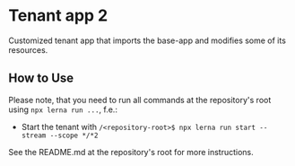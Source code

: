 ﻿# Tenant app 2

Customized tenant app that imports the base-app and modifies some of its resources.

## How to Use

Please note, that you need to run all commands at the repository's root using `npx lerna run ...`, f.e.:

- Start the tenant with `/<repository-root>$ npx lerna run start --stream --scope */*2`

See the README.md at the repository's root for more instructions.
